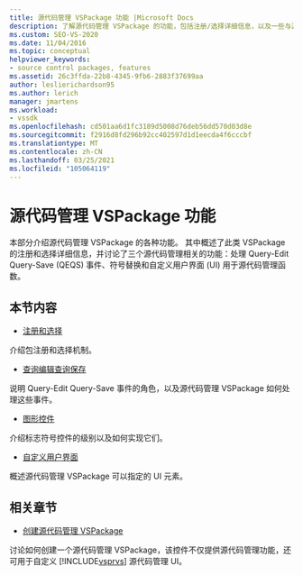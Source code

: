 ```yaml
---
title: 源代码管理 VSPackage 功能 |Microsoft Docs
description: 了解源代码管理 VSPackage 的功能，包括注册/选择详细信息，以及一些与源代码管理相关的主要功能。
ms.custom: SEO-VS-2020
ms.date: 11/04/2016
ms.topic: conceptual
helpviewer_keywords:
- source control packages, features
ms.assetid: 26c3ffda-22b8-4345-9fb6-2883f37699aa
author: leslierichardson95
ms.author: lerich
manager: jmartens
ms.workload:
- vssdk
ms.openlocfilehash: cd501aa6d1fc3189d5008d76deb56dd570d03d8e
ms.sourcegitcommit: f2916d8fd296b92cc402597d1d1eecda4f6cccbf
ms.translationtype: MT
ms.contentlocale: zh-CN
ms.lasthandoff: 03/25/2021
ms.locfileid: "105064119"
---
```

# <a name="source-control-vspackage-features"></a>源代码管理 VSPackage 功能
本部分介绍源代码管理 VSPackage 的各种功能。 其中概述了此类 VSPackage 的注册和选择详细信息，并讨论了三个源代码管理相关的功能：处理 Query-Edit Query-Save (QEQS) 事件、符号替换和自定义用户界面 (UI) 用于源代码管理函数。

## <a name="in-this-section"></a>本节内容
- [注册和选择](../../extensibility/internals/registration-and-selection-source-control-vspackage.md)

 介绍包注册和选择机制。

- [查询编辑查询保存](../../extensibility/internals/query-edit-query-save-source-control-vspackage.md)

 说明 Query-Edit Query-Save 事件的角色，以及源代码管理 VSPackage 如何处理这些事件。

- [图形控件](../../extensibility/internals/glyph-control-source-control-vspackage.md)

 介绍标志符号控件的级别以及如何实现它们。

- [自定义用户界面](../../extensibility/internals/custom-user-interface-source-control-vspackage.md)

 概述源代码管理 VSPackage 可以指定的 UI 元素。

## <a name="related-sections"></a>相关章节
- [创建源代码管理 VSPackage](../../extensibility/internals/creating-a-source-control-vspackage.md)

 讨论如何创建一个源代码管理 VSPackage，该控件不仅提供源代码管理功能，还可用于自定义 [!INCLUDE[vsprvs](../../code-quality/includes/vsprvs_md.md)] 源代码管理 UI。
